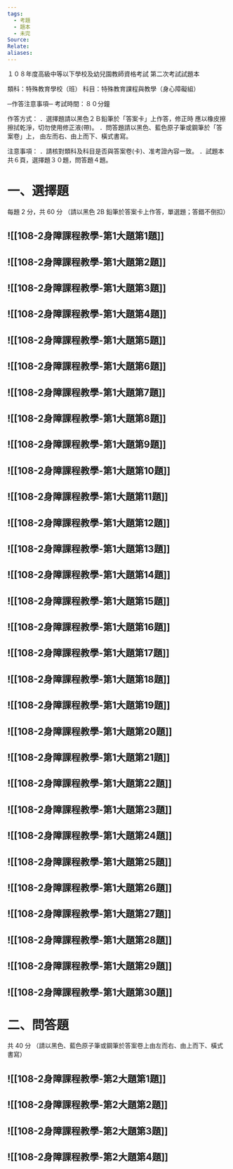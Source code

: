 ```yaml
---
tags:
  - 考題
  - 題本
  - 未完
Source: 
Relate: 
aliases:
---
```

１０８年度高級中等以下學校及幼兒園教師資格考試
第二次考試試題本

類科：特殊教育學校（班）
科目：特殊教育課程與教學（身心障礙組）


─作答注意事項─
考試時間：８０分鐘

作答方式：
．選擇題請以黑色２Ｂ鉛筆於「答案卡」上作答，修正時
應以橡皮擦擦拭乾淨，切勿使用修正液(帶)。
．問答題請以黑色、藍色原子筆或鋼筆於「答案卷」上，
由左而右、由上而下、橫式書寫。

注意事項：
．請核對類科及科目是否與答案卷(卡)、准考證內容一致。
．試題本共６頁，選擇題３０題，問答題４題。


# 一、選擇題
每題 2 分，共 60 分
（請以黑色 2B 鉛筆於答案卡上作答，單選題；答錯不倒扣）
## ![[108-2身障課程教學-第1大題第1題]]
## ![[108-2身障課程教學-第1大題第2題]]
## ![[108-2身障課程教學-第1大題第3題]]
## ![[108-2身障課程教學-第1大題第4題]]
## ![[108-2身障課程教學-第1大題第5題]]
## ![[108-2身障課程教學-第1大題第6題]]
## ![[108-2身障課程教學-第1大題第7題]]
## ![[108-2身障課程教學-第1大題第8題]]
## ![[108-2身障課程教學-第1大題第9題]]
## ![[108-2身障課程教學-第1大題第10題]]
## ![[108-2身障課程教學-第1大題第11題]]
## ![[108-2身障課程教學-第1大題第12題]]
## ![[108-2身障課程教學-第1大題第13題]]
## ![[108-2身障課程教學-第1大題第14題]]
## ![[108-2身障課程教學-第1大題第15題]]
## ![[108-2身障課程教學-第1大題第16題]]
## ![[108-2身障課程教學-第1大題第17題]]
## ![[108-2身障課程教學-第1大題第18題]]
## ![[108-2身障課程教學-第1大題第19題]]
## ![[108-2身障課程教學-第1大題第20題]]
## ![[108-2身障課程教學-第1大題第21題]]
## ![[108-2身障課程教學-第1大題第22題]]
## ![[108-2身障課程教學-第1大題第23題]]
## ![[108-2身障課程教學-第1大題第24題]]
## ![[108-2身障課程教學-第1大題第25題]]
## ![[108-2身障課程教學-第1大題第26題]]
## ![[108-2身障課程教學-第1大題第27題]]
## ![[108-2身障課程教學-第1大題第28題]]
## ![[108-2身障課程教學-第1大題第29題]]
## ![[108-2身障課程教學-第1大題第30題]]
# 二、問答題
共 40 分
（請以黑色、藍色原子筆或鋼筆於答案卷上由左而右、由上而下、橫式書寫）
## ![[108-2身障課程教學-第2大題第1題]]
## ![[108-2身障課程教學-第2大題第2題]]
## ![[108-2身障課程教學-第2大題第3題]]
## ![[108-2身障課程教學-第2大題第4題]]
